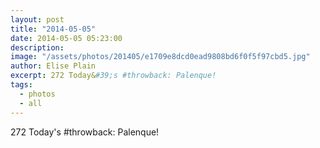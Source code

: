 ```yaml
---
layout: post
title: "2014-05-05"
date: 2014-05-05 05:23:00
description: 
image: "/assets/photos/201405/e1709e8dcd0ead9808bd6f0f5f97cbd5.jpg"
author: Elise Plain
excerpt: 272 Today&#39;s #throwback: Palenque!
tags: 
  - photos
  - all
---
```


272 Today&#39;s #throwback: Palenque!
<p></p>
